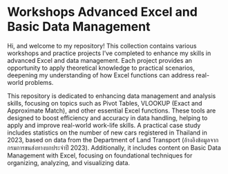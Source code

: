 # Workshops Advanced Excel and Basic Data Management

  Hi, and welcome to my repository! This collection contains various workshops and practice projects I’ve completed to enhance my skills in advanced Excel and data management. Each project provides an opportunity to apply theoretical knowledge to practical scenarios, deepening my understanding of how Excel functions can address real-world problems.

 This repository is dedicated to enhancing data management and analysis skills, focusing on topics such as Pivot Tables, VLOOKUP (Exact and Approximate Match), and other essential Excel functions. These tools are designed to boost efficiency and accuracy in data handling, helping to apply and improve real-world work-life skills. A practical case study includes statistics on the number of new cars registered in Thailand in 2023, based on data from the Department of Land Transport (อ้างอิงข้อมูลจากกรมการขนส่งทางบกประจำปี 2023). Additionally, it includes content on Basic Data Management with Excel, focusing on foundational techniques for organizing, analyzing, and visualizing data.
